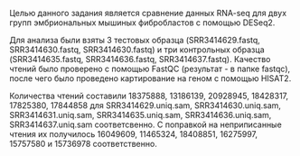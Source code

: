 Целью данного задания является сравнение данных RNA-seq для двух групп эмбриональных мышиных фибробластов с помощью DESeq2.

Для анализа были взяты 3 тестовых образца (SRR3414629.fastq, SRR3414630.fastq, SRR3414630.fastq) и три контрольных образца (SRR3414635.fastq, SRR3414636.fastq, SRR3414637.fastq).
Качество чтений было проверено с помощью FastQC (результат - в папке fastqc), после чего было проведено картирование на геном с помощью HISAT2.

Количества чтений составили 18375888, 13186139, 20928945, 18428317, 17825380, 17844858 
для SRR3414629.uniq.sam, SRR3414630.uniq.sam, SRR3414631.uniq.sam, SRR3414635.uniq.sam, SRR3414636.uniq.sam, SRR3414637.uniq.sam соответсвенно.
С поправкой на неприписанные чтения их получилось 16049609, 11465324, 18408851, 16275997, 15757580 и 15736978 соответственно.
